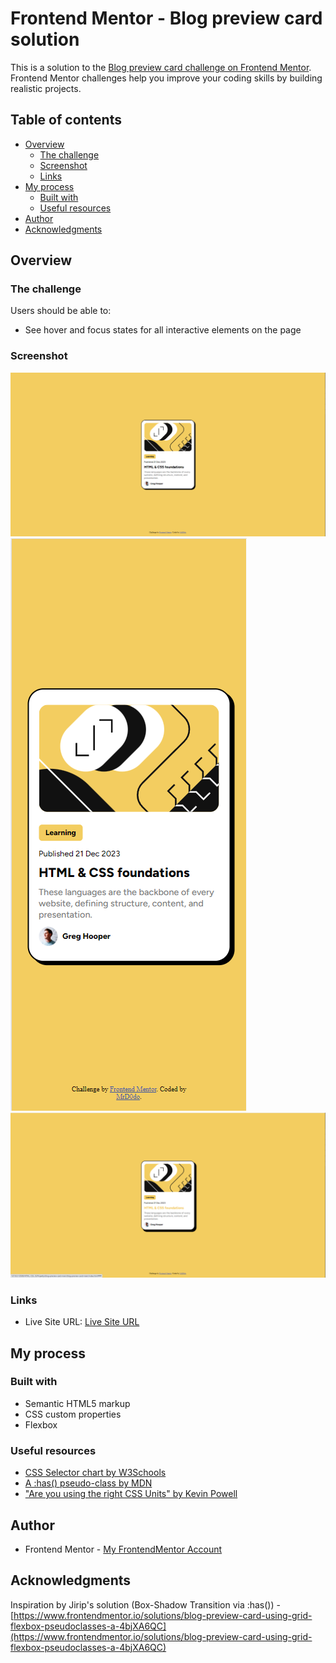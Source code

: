 # Frontend Mentor - Blog preview card solution

This is a solution to the [Blog preview card challenge on Frontend Mentor](https://www.frontendmentor.io/challenges/blog-preview-card-ckPaj01IcS). Frontend Mentor challenges help you improve your coding skills by building realistic projects. 

## Table of contents

- [Overview](#overview)
  - [The challenge](#the-challenge)
  - [Screenshot](#screenshot)
  - [Links](#links)
- [My process](#my-process)
  - [Built with](#built-with)
  - [Useful resources](#useful-resources)
- [Author](#author)
- [Acknowledgments](#acknowledgments)

## Overview

### The challenge

Users should be able to:

- See hover and focus states for all interactive elements on the page

### Screenshot

![Desktop view of the website](./screenshots/desktop-view.png)
![Mobile view of the website](./screenshots/mobile-view.png)
![Hover state of the website](./screenshots/hover-state.png)

### Links

- Live Site URL: [Live Site URL](https://MrD0do.github.io/Frontendmentor/blog-preview-card)

## My process

### Built with

- Semantic HTML5 markup
- CSS custom properties
- Flexbox

### Useful resources

- [CSS Selector chart by W3Schools](https://www.w3schools.com/cssref/css_selectors.php)
- [A :has() pseudo-class by MDN](https://developer.mozilla.org/en-US/docs/Web/CSS/:has)
- ["Are you using the right CSS Units" by Kevin Powell](https://youtu.be/N5wpD9Ov_To?list=PL4-IK0AVhVjP27yZLwW-gkPggRps0CCnP)

## Author

- Frontend Mentor - [My FrontendMentor Account](https://www.frontendmentor.io/profile/MrD0do)

## Acknowledgments

Inspiration by Jirip's solution (Box-Shadow Transition via :has()) - [https://www.frontendmentor.io/solutions/blog-preview-card-using-grid-flexbox-pseudoclasses-a-4bjXA6QC](https://www.frontendmentor.io/solutions/blog-preview-card-using-grid-flexbox-pseudoclasses-a-4bjXA6QC)
